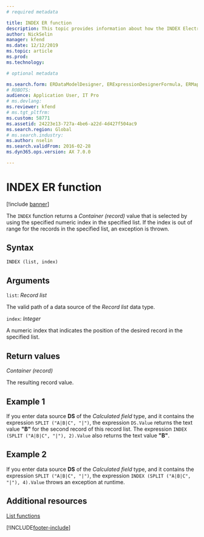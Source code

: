 ```yaml
---
# required metadata

title: INDEX ER function
description: This topic provides information about how the INDEX Electronic reporting (ER) function is used.
author: NickSelin
manager: kfend
ms.date: 12/12/2019
ms.topic: article
ms.prod: 
ms.technology: 

# optional metadata

ms.search.form: ERDataModelDesigner, ERExpressionDesignerFormula, ERMappedFormatDesigner, ERModelMappingDesigner
# ROBOTS: 
audience: Application User, IT Pro
# ms.devlang: 
ms.reviewer: kfend
# ms.tgt_pltfrm: 
ms.custom: 58771
ms.assetid: 24223e13-727a-4be6-a22d-4d427f504ac9
ms.search.region: Global
# ms.search.industry: 
ms.author: nselin
ms.search.validFrom: 2016-02-28
ms.dyn365.ops.version: AX 7.0.0

---
```


# INDEX ER function

[!include [banner](../includes/banner.md)]

The `INDEX` function returns a *Container (record)* value that is selected by using the specified numeric index in the specified list. If the index is out of range for the records in the specified list, an exception is thrown.

## Syntax

```vb
INDEX (list, index)
```

## Arguments

`list`: *Record list*

The valid path of a data source of the *Record list* data type.

`index`: *Integer*

A numeric index that indicates the position of the desired record in the specified list.

## Return values

*Container (record)*

The resulting record value.

## Example 1

If you enter data source **DS** of the *Calculated field* type, and it contains the expression `SPLIT ("A|B|C", "|")`, the expression `DS.Value` returns the text value **"B"** for the second record of this record list. The expression `INDEX (SPLIT ("A|B|C", "|"), 2).Value` also returns the text value **"B"**.

## Example 2

If you enter data source **DS** of the *Calculated field* type, and it contains the expression `SPLIT ("A|B|C", "|")`, the expression `INDEX (SPLIT ("A|B|C", "|"), 4).Value` throws an exception at runtime.

## Additional resources

[List functions](er-functions-category-list.md)


[!INCLUDE[footer-include](../../../includes/footer-banner.md)]